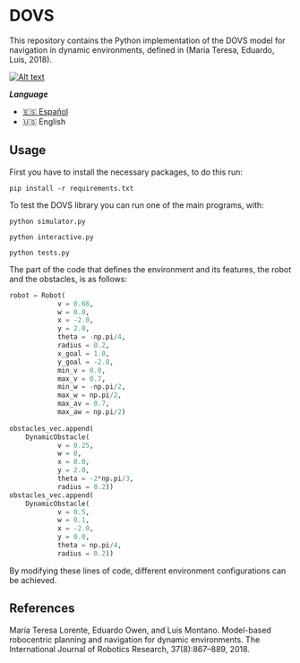 # DOVS

This repository contains the Python implementation of the DOVS model for navigation in dynamic environments, defined in (Maria Teresa, Eduardo, Luis, 2018).


[![Alt text](https://img.youtube.com/vi/m3_k_ppJ7_Y/0.jpg)](https://www.youtube.com/watch?v=m3_k_ppJ7_Y)

***Language***
- [🇪🇸 Español](./README.es.md)
- 🇺🇸 English

## Usage

First you have to install the necessary packages, to do this run:

```
pip install -r requirements.txt
```

To test the DOVS library you can run one of the main programs, with:

```
python simulator.py
```

```
python interactive.py
```

```
python tests.py
```

The part of the code that defines the environment and its features, the robot and the obstacles, is as follows:

```python
robot = Robot(
            v = 0.66,
            w = 0.0,
            x = -2.0, 
            y = 2.0, 
            theta = -np.pi/4, 
            radius = 0.2, 
            x_goal = 1.0, 
            y_goal = -2.0, 
            min_v = 0.0, 
            max_v = 0.7, 
            min_w = -np.pi/2, 
            max_w = np.pi/2, 
            max_av = 0.7, 
            max_aw = np.pi/2)
 
obstacles_vec.append(
    DynamicObstacle(
            v = 0.25, 
            w = 0, 
            x = 0.0, 
            y = 2.0, 
            theta = -2*np.pi/3, 
            radius = 0.2))
obstacles_vec.append(
    DynamicObstacle(
            v = 0.5, 
            w = 0.1, 
            x = -2.0, 
            y = 0.0, 
            theta = np.pi/4, 
            radius = 0.2))
```

By modifying these lines of code, different environment configurations can be achieved.


## References

María Teresa Lorente, Eduardo Owen, and Luis Montano. Model-based robocentric planning and navigation for dynamic environments. The International Journal of Robotics Research, 37(8):867–889, 2018.

